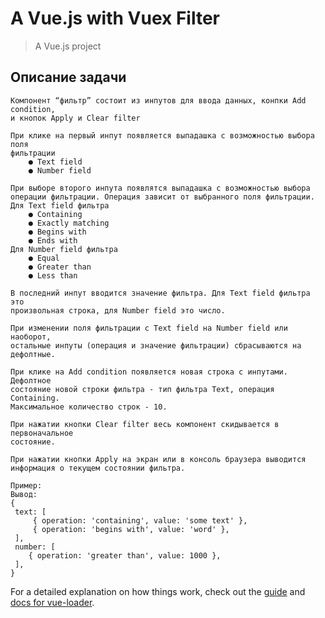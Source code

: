 # A Vue.js with Vuex Filter

> A Vue.js project 

## Описание задачи

```
Компонент “фильтр” состоит из инпутов для ввода данных, конпки Add condition,
и кнопок Apply и Clear filter

При клике на первый инпут появляется выпадашка с возможностью выбора поля
фильтрации
    ● Text field
    ● Number field

При выборе второго инпута появлятся выпадашка с возможностью выбора
операции фильтрации. Операция зависит от выбранного поля фильтрации.
Для Text field фильтра
    ● Containing
    ● Exactly matching
    ● Begins with
    ● Ends with
Для Number field фильтра
    ● Equal
    ● Greater than
    ● Less than

В последний инпут вводится значение фильтра. Для Text field фильтра это
произвольная строка, для Number field это число.

При изменении поля фильтрации с Text field на Number field или наоборот,
остальные инпуты (операция и значение фильтрации) сбрасываются на
дефолтные.

При клике на Add condition появляется новая строка с инпутами. Дефолтное
состояние новой строки фильтра - тип фильтра Text, операция Containing.
Максимальное количество строк - 10.

При нажатии кнопки Clear filter весь компонент скидывается в первоначальное
состояние.

При нажатии кнопки Apply на экран или в консоль браузера выводится
информация о текущем состоянии фильтра.

Пример:
Вывод:
{
 text: [
     { operation: 'containing', value: 'some text' },
     { operation: 'begins with', value: 'word' },
 ],
 number: [
    { operation: 'greater than', value: 1000 },
 ],
}
```

For a detailed explanation on how things work, check out the [guide](http://vuejs-templates.github.io/webpack/) and [docs for vue-loader](http://vuejs.github.io/vue-loader).

